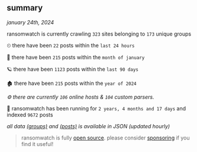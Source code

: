 
## summary
_january 24th, 2024_

ransomwatch is currently crawling `323` sites belonging to `173` unique groups

⏲ there have been `22` posts within the `last 24 hours`

🦈 there have been `215` posts within the `month of january`

🪐 there have been `1123` posts within the `last 90 days`

🏚 there have been `215` posts within the `year of 2024`

_⚙️ there are currently `106` online hosts & `104` custom parsers._

🦕 ransomwatch has been running for `2 years, 4 months and 17 days` and indexed `9672` posts

_all data  [(groups)](http://ransomwhat.telemetry.ltd/groups) and [(posts)](http://ransomwhat.telemetry.ltd/posts) is available in JSON (updated hourly)_

> ransomwatch is fully [open source](https://github.com/joshhighet/ransomwatch#ransomwatch--). please consider [sponsoring](https://github.com/sponsors/joshhighet) if you find it useful!

